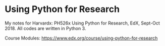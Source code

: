 # Using Python for Research

My notes for Harvardx: PH526x Using Python for Research, EdX, Sept-Oct 2018. All codes are written in Python 3.

Course Modules: https://www.edx.org/course/using-python-for-research
